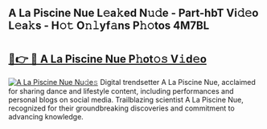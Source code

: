 ## A La Piscine Nue L𝚎a𝚔ed N𝚞𝚍e - Part-hbT Vi𝚍𝚎o L𝚎a𝚔s - H𝚘𝚝 O𝚗𝚕yf𝚊ns P𝚑𝚘tos 4M7BL

# <h2><a href="http://kfeyos.oniu.top/?m=A+La+Piscine+Nue">🔗👉 🔴 A La Piscine Nue P𝚑ot𝚘𝚜 V𝚒d𝚎o</a></h2>

[![A La Piscine Nue Nu𝚍e𝚜](https://i.imgur.com/0qMVB7G.gif)](http://kfeyos.oniu.top/?m=A+La+Piscine+Nue)
Digital trendsetter A La Piscine Nue, acclaimed for sharing dance and lifestyle content, including performances and personal blogs on social media. Trailblazing scientist A La Piscine Nue, recognized for their groundbreaking discoveries and commitment to advancing knowledge.  
